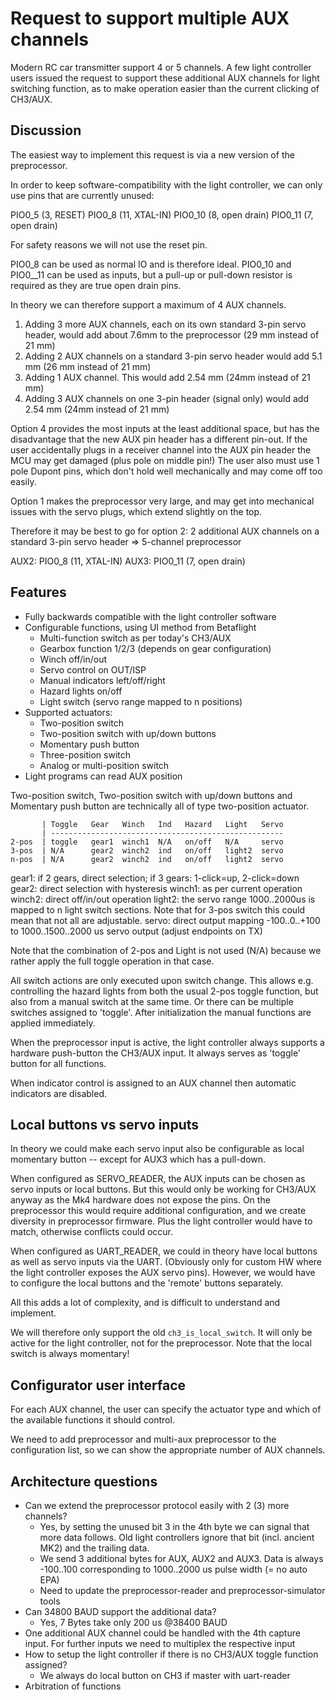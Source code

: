 # Request to support multiple AUX channels

Modern RC car transmitter support 4 or 5 channels. A few light controller users issued the request to support these additional AUX channels for light switching function, as to make operation easier than the current clicking of CH3/AUX.


## Discussion

The easiest way to implement this request is via a new version of the preprocessor.

In order to keep software-compatibility with the light controller, we can only use pins that are currently unused:

PIO0_5  (3, RESET)
PIO0_8  (11, XTAL-IN)
PIO0_10 (8, open drain)
PIO0_11 (7, open drain)

For safety reasons we will not use the reset pin.

PIO0_8 can be used as normal IO and is therefore ideal.
PIO0_10 and PIO0__11 can be used as inputs, but a pull-up or pull-down resistor is required as they are true open drain pins.

In theory we can therefore support a maximum of 4 AUX channels.

1) Adding 3 more AUX channels, each on its own standard 3-pin servo header, would add about 7.6mm to the preprocessor (29 mm instead of 21 mm)
2) Adding 2 AUX channels on a standard 3-pin servo header would add 5.1 mm (26 mm instead of 21 mm)
3) Adding 1 AUX channel. This would add 2.54 mm (24mm instead of 21 mm)
4) Adding 3 AUX channels on one 3-pin header (signal only) would add 2.54 mm (24mm instead of 21 mm)


Option 4 provides the most inputs at the least additional space, but has the disadvantage that the new AUX pin header has a different pin-out. If the user accidentally plugs in a receiver channel into the AUX pin header the MCU may get damaged (plus pole on middle pin!) The user also must use 1 pole Dupont pins, which don't hold well mechanically and may come off too easily.

Option 1 makes the preprocessor very large, and may get into mechanical issues with the servo plugs, which extend slightly on the top.

Therefore it may be best to go for option 2: 2 additional AUX channels on a standard 3-pin servo header => 5-channel preprocessor

AUX2: PIO0_8 (11, XTAL-IN)
AUX3: PIO0_11 (7, open drain)


## Features

* Fully backwards compatible with the light controller software
* Configurable functions, using UI method from Betaflight
    * Multi-function switch as per today's CH3/AUX
    * Gearbox function 1/2/3 (depends on gear configuration)
    * Winch off/in/out
    * Servo control on OUT/ISP
    * Manual indicators left/off/right
    * Hazard lights on/off
    * Light switch (servo range mapped to n positions)
* Supported actuators:
    * Two-position switch
    * Two-position switch with up/down buttons
    * Momentary push button
    * Three-position switch
    * Analog or multi-position switch
* Light programs can read AUX position


Two-position switch, Two-position switch with up/down buttons and Momentary push button are technically all of type two-position actuator.

```
       | Toggle   Gear   Winch   Ind   Hazard   Light   Servo
       | ----------------------------------------------------
2-pos  | toggle   gear1  winch1  N/A   on/off   N/A     servo
3-pos  | N/A      gear2  winch2  ind   on/off   light2  servo
n-pos  | N/A      gear2  winch2  ind   on/off   light2  servo
```

gear1: if 2 gears, direct selection; if 3 gears: 1-click=up, 2-click=down
gear2: direct selection with hysteresis
winch1: as per current operation
winch2: direct off/in/out operation
light2: the servo range 1000..2000us is mapped to n light switch sections. Note that for 3-pos switch this could mean that not all are adjustable.
servo: direct output mapping -100..0..+100 to 1000..1500..2000 us servo output (adjust endpoints on TX)

Note that the combination of 2-pos and Light is not used (N/A) because we rather apply the full toggle operation in that case.

All switch actions are only executed upon switch change. This allows e.g. controlling the hazard lights from both the usual 2-pos toggle function, but also from a manual switch at the same time. Or there can be multiple switches assigned to 'toggle'.
After initialization the manual functions are applied immediately.

When the preprocessor input is active, the light controller always supports a hardware push-button the CH3/AUX input. It always serves as 'toggle' button for all functions.

When indicator control is assigned to an AUX channel then automatic indicators are disabled.


## Local buttons vs servo inputs

In theory we could make each servo input also be configurable as local momentary button -- except for AUX3 which has a pull-down.

When configured as SERVO_READER, the AUX inputs can be chosen as servo inputs or local buttons. But this would only be working for CH3/AUX anyway as the Mk4 hardware does not expose the pins.
On the preprocessor this would require additional configuration, and we create diversity in preprocessor firmware. Plus the light controller would have to match, otherwise conflicts could occur.

When configured as UART_READER, we could in theory have local buttons as well as servo inputs via the UART. (Obviously only for custom HW where the light controller exposes the AUX servo pins). However, we would have to configure the local buttons and the 'remote' buttons separately.

All this adds a lot of complexity, and is difficult to understand and implement.

We will therefore only support the old `ch3_is_local_switch`. It will only be active for the light controller, not for the preprocessor. Note that the local switch is always momentary!


## Configurator user interface

For each AUX channel, the user can specify the actuator type and which of the available functions it should control.

We need to add preprocessor and multi-aux preprocessor to the configuration list, so we can show the appropriate number of AUX channels.


## Architecture questions

* Can we extend the preprocessor protocol easily with 2 (3) more channels?
    * Yes, by setting the unused bit 3 in the 4th byte we can signal that more data follows. Old light controllers ignore that bit (incl. ancient MK2) and the trailing data.
    * We send 3 additional bytes for AUX, AUX2 and AUX3. Data is always -100..100  corresponding to 1000..2000 us pulse width (= no auto EPA)
    * Need to update the preprocessor-reader and preprocessor-simulator tools
* Can 34800 BAUD support the additional data?
    * Yes, 7 Bytes take only 200 us @38400 BAUD
* One additional AUX channel could be handled with the 4th capture input. For further inputs we need to multiplex the respective input
* How to setup the light controller if there is no CH3/AUX toggle function assigned?
    - We always do local button on CH3 if master with uart-reader
* Arbitration of functions

